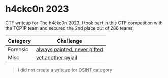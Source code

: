# h4ckc0n 2023
CTF writeup for The h4ckc0n 2023. I took part in this CTF competition with the TCP1P team and secured the 2nd place out of 286 teams

| Category | Challenge |
| --- | --- |
| Forensic | [always painted, never gifted](/2023/h4ckc0n%202023/always%20painted,%20never%20gifted/)
| Misc | [yet another pyjail](/2023/h4ckc0n%202023/yet%20another%20pyjail/)

> I did not create a writeup for OSINT category